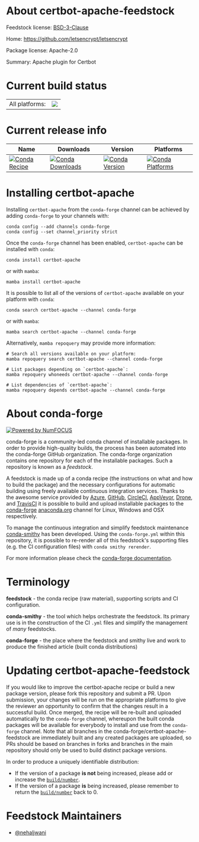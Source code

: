 About certbot-apache-feedstock
==============================

Feedstock license: [BSD-3-Clause](https://github.com/conda-forge/certbot-apache-feedstock/blob/main/LICENSE.txt)

Home: https://github.com/letsencrypt/letsencrypt

Package license: Apache-2.0

Summary: Apache plugin for Certbot

Current build status
====================


<table><tr><td>All platforms:</td>
    <td>
      <a href="https://dev.azure.com/conda-forge/feedstock-builds/_build/latest?definitionId=12829&branchName=main">
        <img src="https://dev.azure.com/conda-forge/feedstock-builds/_apis/build/status/certbot-apache-feedstock?branchName=main">
      </a>
    </td>
  </tr>
</table>

Current release info
====================

| Name | Downloads | Version | Platforms |
| --- | --- | --- | --- |
| [![Conda Recipe](https://img.shields.io/badge/recipe-certbot--apache-green.svg)](https://anaconda.org/conda-forge/certbot-apache) | [![Conda Downloads](https://img.shields.io/conda/dn/conda-forge/certbot-apache.svg)](https://anaconda.org/conda-forge/certbot-apache) | [![Conda Version](https://img.shields.io/conda/vn/conda-forge/certbot-apache.svg)](https://anaconda.org/conda-forge/certbot-apache) | [![Conda Platforms](https://img.shields.io/conda/pn/conda-forge/certbot-apache.svg)](https://anaconda.org/conda-forge/certbot-apache) |

Installing certbot-apache
=========================

Installing `certbot-apache` from the `conda-forge` channel can be achieved by adding `conda-forge` to your channels with:

```
conda config --add channels conda-forge
conda config --set channel_priority strict
```

Once the `conda-forge` channel has been enabled, `certbot-apache` can be installed with `conda`:

```
conda install certbot-apache
```

or with `mamba`:

```
mamba install certbot-apache
```

It is possible to list all of the versions of `certbot-apache` available on your platform with `conda`:

```
conda search certbot-apache --channel conda-forge
```

or with `mamba`:

```
mamba search certbot-apache --channel conda-forge
```

Alternatively, `mamba repoquery` may provide more information:

```
# Search all versions available on your platform:
mamba repoquery search certbot-apache --channel conda-forge

# List packages depending on `certbot-apache`:
mamba repoquery whoneeds certbot-apache --channel conda-forge

# List dependencies of `certbot-apache`:
mamba repoquery depends certbot-apache --channel conda-forge
```


About conda-forge
=================

[![Powered by
NumFOCUS](https://img.shields.io/badge/powered%20by-NumFOCUS-orange.svg?style=flat&colorA=E1523D&colorB=007D8A)](https://numfocus.org)

conda-forge is a community-led conda channel of installable packages.
In order to provide high-quality builds, the process has been automated into the
conda-forge GitHub organization. The conda-forge organization contains one repository
for each of the installable packages. Such a repository is known as a *feedstock*.

A feedstock is made up of a conda recipe (the instructions on what and how to build
the package) and the necessary configurations for automatic building using freely
available continuous integration services. Thanks to the awesome service provided by
[Azure](https://azure.microsoft.com/en-us/services/devops/), [GitHub](https://github.com/),
[CircleCI](https://circleci.com/), [AppVeyor](https://www.appveyor.com/),
[Drone](https://cloud.drone.io/welcome), and [TravisCI](https://travis-ci.com/)
it is possible to build and upload installable packages to the
[conda-forge](https://anaconda.org/conda-forge) [anaconda.org](https://anaconda.org/)
channel for Linux, Windows and OSX respectively.

To manage the continuous integration and simplify feedstock maintenance
[conda-smithy](https://github.com/conda-forge/conda-smithy) has been developed.
Using the ``conda-forge.yml`` within this repository, it is possible to re-render all of
this feedstock's supporting files (e.g. the CI configuration files) with ``conda smithy rerender``.

For more information please check the [conda-forge documentation](https://conda-forge.org/docs/).

Terminology
===========

**feedstock** - the conda recipe (raw material), supporting scripts and CI configuration.

**conda-smithy** - the tool which helps orchestrate the feedstock.
                   Its primary use is in the construction of the CI ``.yml`` files
                   and simplify the management of *many* feedstocks.

**conda-forge** - the place where the feedstock and smithy live and work to
                  produce the finished article (built conda distributions)


Updating certbot-apache-feedstock
=================================

If you would like to improve the certbot-apache recipe or build a new
package version, please fork this repository and submit a PR. Upon submission,
your changes will be run on the appropriate platforms to give the reviewer an
opportunity to confirm that the changes result in a successful build. Once
merged, the recipe will be re-built and uploaded automatically to the
`conda-forge` channel, whereupon the built conda packages will be available for
everybody to install and use from the `conda-forge` channel.
Note that all branches in the conda-forge/certbot-apache-feedstock are
immediately built and any created packages are uploaded, so PRs should be based
on branches in forks and branches in the main repository should only be used to
build distinct package versions.

In order to produce a uniquely identifiable distribution:
 * If the version of a package **is not** being increased, please add or increase
   the [``build/number``](https://docs.conda.io/projects/conda-build/en/latest/resources/define-metadata.html#build-number-and-string).
 * If the version of a package **is** being increased, please remember to return
   the [``build/number``](https://docs.conda.io/projects/conda-build/en/latest/resources/define-metadata.html#build-number-and-string)
   back to 0.

Feedstock Maintainers
=====================

* [@nehaljwani](https://github.com/nehaljwani/)

